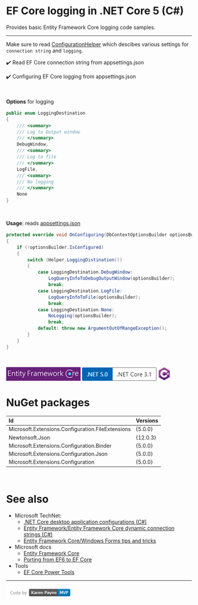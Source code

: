# EF Core logging in .NET Core 5 (C#)


Provides basic Entity Framework Core logging code samples.

---

Make sure to read [ConfigurationHelper](https://github.com/karenpayneoregon/ef-core5-logging/blob/master/ConfigurationHelper/Documentation/ConfigurationHelper.md) which descibes various settings for `connection string` and `logging`.

:heavy_check_mark: Read EF Core connection string from appsettings.json

:heavy_check_mark: Configuring EF Core logging from appsettings.json

</br>

**Options** for logging

```csharp
public enum LoggingDestination
{
    /// <summary>
    /// Log to Output window
    /// </summary>
    DebugWindow,
    /// <summary>
    /// Log to file
    /// </summary>
    LogFile,
    /// <summary>
    /// No logging
    /// </summary>
    None
}
```
</br>

**Usage**: reads [appsettings.json](https://github.com/karenpayneoregon/ef-core5-logging/blob/master/LogToFile/appsettings.json)

```csharp
protected override void OnConfiguring(DbContextOptionsBuilder optionsBuilder)
{
    if (!optionsBuilder.IsConfigured)
    {
        switch (Helper.LoggingDistination())
        {
            case LoggingDestination.DebugWindow:
                LogQueryInfoToDebugOutputWindow(optionsBuilder);
                break;
            case LoggingDestination.LogFile:
                LogQueryInfoToFile(optionsBuilder);
                break;
            case LoggingDestination.None:
                NoLogging(optionsBuilder);
                break;
            default: throw new ArgumentOutOfRangeException();
        }
    }
}
```

</br>


![img](assets/efcore.png) ![image](assets/Versions.png)
![img](assets/csharpSmall.png)

# NuGet packages

|Id| Versions | 
| :--- | :---         |
|Microsoft.Extensions.Configuration.FileExtensions|  {5.0.0} | 
|Newtonsoft.Json|  {12.0.3} | 
|Microsoft.Extensions.Configuration.Binder|   {5.0.0} |
|Microsoft.Extensions.Configuration.Json|   {5.0.0} | 
|Microsoft.Extensions.Configuration|   {5.0.0} | 

</br>

# See also

- Microsoft TechNet: 
  - [.NET Core desktop application configurations (C#)](https://social.technet.microsoft.com/wiki/contents/articles/54173.net-core-desktop-application-configurations-c.aspx)
  - [Entity Framework/Entity Framework Core dynamic connection strings (C#)](https://social.technet.microsoft.com/wiki/contents/articles/54079.entity-frameworkentity-framework-core-dynamic-connection-strings-c.aspx)
  - [Entity Framework Core/Windows Forms tips and tricks](https://social.technet.microsoft.com/wiki/contents/articles/53635.entity-framework-corewindows-forms-tips-and-tricks.aspx)
- Microsoft docs
  - [Entity Framework Core](https://docs.microsoft.com/en-us/ef/core/)
  - [Porting from EF6 to EF Core](https://docs.microsoft.com/en-us/ef/efcore-and-ef6/porting/)
- Tools
  - [EF Core Power Tools](https://marketplace.visualstudio.com/items?itemName=ErikEJ.EFCorePowerTools)
  
---
 




![img](assets/kpmvp1.png)

